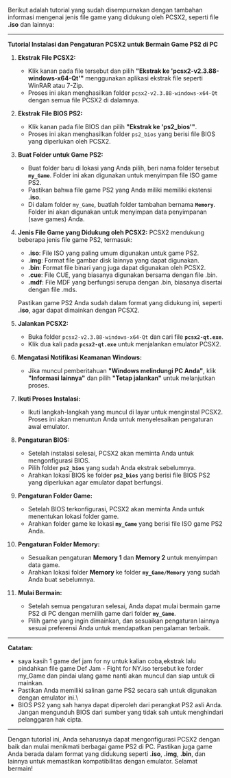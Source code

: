 Berikut adalah tutorial yang sudah disempurnakan dengan tambahan informasi mengenai jenis file game yang didukung oleh PCSX2, seperti file **.iso** dan lainnya:

---

**Tutorial Instalasi dan Pengaturan PCSX2 untuk Bermain Game PS2 di PC**

1. **Ekstrak File PCSX2:**
   - Klik kanan pada file tersebut dan pilih **"Ekstrak ke 'pcsx2-v2.3.88-windows-x64-Qt'\"** menggunakan aplikasi ekstrak file seperti WinRAR atau 7-Zip.
   - Proses ini akan menghasilkan folder `pcsx2-v2.3.88-windows-x64-Qt` dengan semua file PCSX2 di dalamnya.

2. **Ekstrak File BIOS PS2:**
   - Klik kanan pada file BIOS dan pilih **"Ekstrak ke 'ps2_bios'\"**.
   - Proses ini akan menghasilkan folder `ps2_bios` yang berisi file BIOS yang diperlukan oleh PCSX2.

3. **Buat Folder untuk Game PS2:**
   - Buat folder baru di lokasi yang Anda pilih, beri nama folder tersebut **`my_Game`**. Folder ini akan digunakan untuk menyimpan file ISO game PS2.
   - Pastikan bahwa file game PS2 yang Anda miliki memiliki ekstensi **.iso**.
   - Di dalam folder `my_Game`, buatlah folder tambahan bernama **`Memory`**. Folder ini akan digunakan untuk menyimpan data penyimpanan (save games) Anda.

4. **Jenis File Game yang Didukung oleh PCSX2:**
   PCSX2 mendukung beberapa jenis file game PS2, termasuk:
   - **.iso**: File ISO yang paling umum digunakan untuk game PS2.
   - **.img**: Format file gambar disk lainnya yang dapat digunakan.
   - **.bin**: Format file binari yang juga dapat digunakan oleh PCSX2.
   - **.cue**: File CUE, yang biasanya digunakan bersama dengan file .bin.
   - **.mdf**: File MDF yang berfungsi serupa dengan .bin, biasanya disertai dengan file .mds.
   
   Pastikan game PS2 Anda sudah dalam format yang didukung ini, seperti **.iso**, agar dapat dimainkan dengan PCSX2.

5. **Jalankan PCSX2:**
   - Buka folder `pcsx2-v2.3.88-windows-x64-Qt` dan cari file **`pcsx2-qt.exe`**.
   - Klik dua kali pada **`pcsx2-qt.exe`** untuk menjalankan emulator PCSX2.

6. **Mengatasi Notifikasi Keamanan Windows:**
   - Jika muncul pemberitahuan **"Windows melindungi PC Anda"**, klik **"Informasi lainnya"** dan pilih **"Tetap jalankan"** untuk melanjutkan proses.

7. **Ikuti Proses Instalasi:**
   - Ikuti langkah-langkah yang muncul di layar untuk menginstal PCSX2. Proses ini akan menuntun Anda untuk menyelesaikan pengaturan awal emulator.

8. **Pengaturan BIOS:**
   - Setelah instalasi selesai, PCSX2 akan meminta Anda untuk mengonfigurasi BIOS.
   - Pilih folder **`ps2_bios`** yang sudah Anda ekstrak sebelumnya.
   - Arahkan lokasi BIOS ke folder **`ps2_bios`** yang berisi file BIOS PS2 yang diperlukan agar emulator dapat berfungsi.

9. **Pengaturan Folder Game:**
   - Setelah BIOS terkonfigurasi, PCSX2 akan meminta Anda untuk menentukan lokasi folder game.
   - Arahkan folder game ke lokasi **`my_Game`** yang berisi file ISO game PS2 Anda.

10. **Pengaturan Folder Memory:**
    - Sesuaikan pengaturan **Memory 1** dan **Memory 2** untuk menyimpan data game.
    - Arahkan lokasi folder **Memory** ke folder **`my_Game/Memory`** yang sudah Anda buat sebelumnya.

11. **Mulai Bermain:**
    - Setelah semua pengaturan selesai, Anda dapat mulai bermain game PS2 di PC dengan memilih game dari folder **`my_Game`**.
    - Pilih game yang ingin dimainkan, dan sesuaikan pengaturan lainnya sesuai preferensi Anda untuk mendapatkan pengalaman terbaik.

---

**Catatan:**
- saya kasih 1 game def jam for ny untuk kalian coba,ekstrak lalu pindahkan file game Def Jam - Fight for NY.iso tersebut ke forder my_Game dan pindai ulang game nanti akan muncul dan siap untuk di mainkan.
- Pastikan Anda memiliki salinan game PS2 secara sah untuk digunakan dengan emulator ini.\
- BIOS PS2 yang sah hanya dapat diperoleh dari perangkat PS2 asli Anda. Jangan mengunduh BIOS dari sumber yang tidak sah untuk menghindari pelanggaran hak cipta.

---

Dengan tutorial ini, Anda seharusnya dapat mengonfigurasi PCSX2 dengan baik dan mulai menikmati berbagai game PS2 di PC. Pastikan juga game Anda berada dalam format yang didukung seperti **.iso**, **.img**, **.bin**, dan lainnya untuk memastikan kompatibilitas dengan emulator. Selamat bermain!